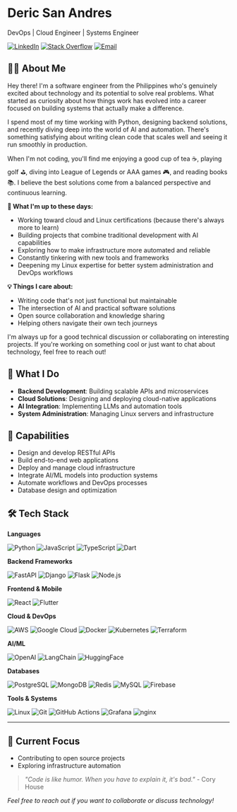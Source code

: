 # Deric San Andres

DevOps | Cloud Engineer | Systems Engineer

[![LinkedIn](https://img.shields.io/badge/LinkedIn-0077B5?style=flat&logo=linkedin&logoColor=white)](https://www.linkedin.com/in/dericsanandres)
[![Stack Overflow](https://img.shields.io/badge/Stack_Overflow-FE7A16?style=flat&logo=stackoverflow&logoColor=white)](https://stackoverflow.com/users/22008152/deric-san-andres)
[![Email](https://img.shields.io/badge/Email-D14836?style=flat&logo=gmail&logoColor=white)](mailto:dercsanandres@gmail.com)

## 👨‍💻 About Me

Hey there! I'm a software engineer from the Philippines who's genuinely excited about technology and its potential to solve real problems. What started as curiosity about how things work has evolved into a career focused on building systems that actually make a difference.

I spend most of my time working with Python, designing backend solutions, and recently diving deep into the world of AI and automation. There's something satisfying about writing clean code that scales well and seeing it run smoothly in production.

When I'm not coding, you'll find me enjoying a good cup of tea ☕, playing golf ⛳, diving into League of Legends or AAA games 🎮, and reading books 📚. I believe the best solutions come from a balanced perspective and continuous learning.

**🎯 What I'm up to these days:**
- Working toward cloud and Linux certifications (because there's always more to learn)
- Building projects that combine traditional development with AI capabilities
- Exploring how to make infrastructure more automated and reliable
- Constantly tinkering with new tools and frameworks
- Deepening my Linux expertise for better system administration and DevOps workflows

**💡 Things I care about:**
- Writing code that's not just functional but maintainable
- The intersection of AI and practical software solutions
- Open source collaboration and knowledge sharing
- Helping others navigate their own tech journeys

I'm always up for a good technical discussion or collaborating on interesting projects. If you're working on something cool or just want to chat about technology, feel free to reach out!

## 🚀 What I Do

- **Backend Development**: Building scalable APIs and microservices
- **Cloud Solutions**: Designing and deploying cloud-native applications
- **AI Integration**: Implementing LLMs and automation tools
- **System Administration**: Managing Linux servers and infrastructure

## 💪 Capabilities

- Design and develop RESTful APIs
- Build end-to-end web applications
- Deploy and manage cloud infrastructure
- Integrate AI/ML models into production systems
- Automate workflows and DevOps processes
- Database design and optimization

## 🛠️ Tech Stack

**Languages**

![Python](https://img.shields.io/badge/Python-3776AB?style=flat&logo=python&logoColor=white)
![JavaScript](https://img.shields.io/badge/JavaScript-F7DF1E?style=flat&logo=javascript&logoColor=black)
![TypeScript](https://img.shields.io/badge/TypeScript-007ACC?style=flat&logo=typescript&logoColor=white)
![Dart](https://img.shields.io/badge/Dart-0175C2?style=flat&logo=dart&logoColor=white)

**Backend Frameworks**

![FastAPI](https://img.shields.io/badge/FastAPI-009688?style=flat&logo=fastapi&logoColor=white)
![Django](https://img.shields.io/badge/Django-092E20?style=flat&logo=django&logoColor=white)
![Flask](https://img.shields.io/badge/Flask-000000?style=flat&logo=flask&logoColor=white)
![Node.js](https://img.shields.io/badge/Node.js-339933?style=flat&logo=nodedotjs&logoColor=white)

**Frontend & Mobile**

![React](https://img.shields.io/badge/React-61DAFB?style=flat&logo=react&logoColor=black)
![Flutter](https://img.shields.io/badge/Flutter-02569B?style=flat&logo=flutter&logoColor=white)

**Cloud & DevOps**

![AWS](https://img.shields.io/badge/AWS-232F3E?style=flat&logo=amazonaws&logoColor=white)
![Google Cloud](https://img.shields.io/badge/Google_Cloud-4285F4?style=flat&logo=google-cloud&logoColor=white)
![Docker](https://img.shields.io/badge/Docker-2496ED?style=flat&logo=docker&logoColor=white)
![Kubernetes](https://img.shields.io/badge/Kubernetes-326CE5?style=flat&logo=kubernetes&logoColor=white)
![Terraform](https://img.shields.io/badge/Terraform-7B42BC?style=flat&logo=terraform&logoColor=white)

**AI/ML**

![OpenAI](https://img.shields.io/badge/OpenAI-412991?style=flat&logo=openai&logoColor=white)
![LangChain](https://img.shields.io/badge/LangChain-1C3C3C?style=flat&logo=langchain&logoColor=white)
![HuggingFace](https://img.shields.io/badge/HuggingFace-FFD21E?style=flat&logo=huggingface&logoColor=black)

**Databases**

![PostgreSQL](https://img.shields.io/badge/PostgreSQL-4169E1?style=flat&logo=postgresql&logoColor=white)
![MongoDB](https://img.shields.io/badge/MongoDB-47A248?style=flat&logo=mongodb&logoColor=white)
![Redis](https://img.shields.io/badge/Redis-DC382D?style=flat&logo=redis&logoColor=white)
![MySQL](https://img.shields.io/badge/MySQL-4479A1?style=flat&logo=mysql&logoColor=white)
![Firebase](https://img.shields.io/badge/Firebase-FFCA28?style=flat&logo=firebase&logoColor=black)

**Tools & Systems**

![Linux](https://img.shields.io/badge/Linux-FCC624?style=flat&logo=linux&logoColor=black)
![Git](https://img.shields.io/badge/Git-F05032?style=flat&logo=git&logoColor=white)
![GitHub Actions](https://img.shields.io/badge/GitHub_Actions-2088FF?style=flat&logo=github-actions&logoColor=white)
![Grafana](https://img.shields.io/badge/Grafana-F46800?style=flat&logo=grafana&logoColor=white)
![nginx](https://img.shields.io/badge/nginx-009639?style=flat&logo=nginx&logoColor=white)

---

## 🎯 Current Focus

- Contributing to open source projects
- Exploring infrastructure automation

> *"Code is like humor. When you have to explain it, it's bad."* - Cory House

*Feel free to reach out if you want to collaborate or discuss technology!*
